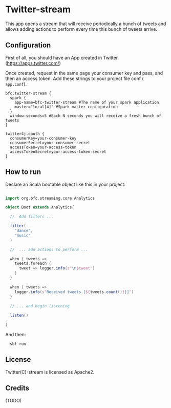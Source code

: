Twitter-stream
==============

This app opens a stream that will receive periodically a bunch of tweets and allows adding actions to perform every time this bunch of tweets arrive.

Configuration
-------------

First of all, you should have an App created in Twitter.
(https://apps.twitter.com/)

Once created, request in the same page your consumer key and pass, and then an access token.
Add these strings to your project file conf (``` app.conf```).

```
bfc.twitter-stream {
  spark {
    app-name=bfc-twitter-stream #The name of your spark application
    master="local[4]" #Spark master configuration
  }
  window-seconds=5 #Each N seconds you will receive a fresh bunch of tweets
}

twitter4j.oauth {
  consumerKey=your-consumer-key
  consumerSecret=your-consumer-secret
  accessToken=your-access-token
  accessTokenSecret=your-access-token-secret
}
```

How to run
----------

Declare an Scala bootable object like this in your project:

```scala

import org.bfc.streaming.core.Analytics

object Boot extends Analytics{

  //  Add filters ...

  filter(
    "dance",
    "music"
  )

  //  ... add actions to perform ...

  when { tweets =>
    tweets.foreach {
      tweet => logger.info(s"\n$tweet")
    }
  }

  when { tweets =>
    logger.info(s"Received tweets [${tweets.count()}}]")
  }

  // ... and begin listening
  
  listen()

}
```

And then:

```
  sbt run
```

License
-------

Twitter(C)-stream is licensed as Apache2.

Credits
-------

(TODO)

